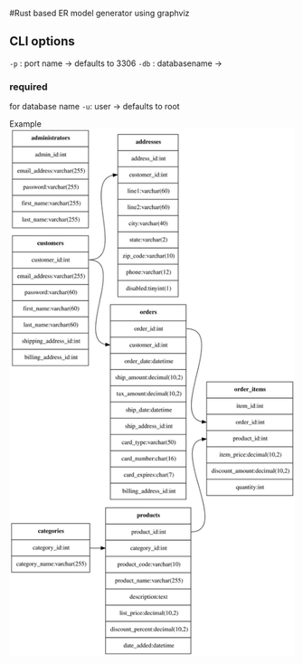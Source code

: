 #Rust based ER model generator using graphviz

## CLI options
  `-p` : port name -> defaults to 3306
  `-db` : databasename -> <h3>required</h3> for database name
  `-u`: user -> defaults to root

Example
![alt text](example.svg)
